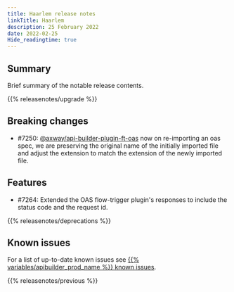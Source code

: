 ```yaml
---
title: Haarlem release notes
linkTitle: Haarlem
description: 25 February 2022
date: 2022-02-25
Hide_readingtime: true
---
```

## Summary

Brief summary of the notable release contents.

{{% releasenotes/upgrade %}}

## Breaking changes
* #7250: [@axway/api-builder-plugin-ft-oas](https://www.npmjs.com/package/@axway/api-builder-plugin-ft-oas) now on re-importing an oas spec, we are preserving the original name of the initially imported file and adjust the extension to match the extension of the newly imported file.

## Features
* #7264: Extended the OAS flow-trigger plugin's responses to include the status code and the request id.
<!-- ## Fixes -->

{{% releasenotes/deprecations %}}

<!-- Regenerate modules/plugins with api-builder-tools script -->
<!-- ## Updated modules -->

<!-- ## Updated plugins -->

## Known issues

For a list of up-to-date known issues see [{{% variables/apibuilder_prod_name %}} known issues](/docs/known_issues/).

{{% releasenotes/previous %}}
